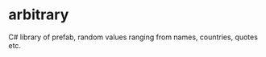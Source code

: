arbitrary
=========

C# library of prefab, random values ranging from names, countries, quotes etc.
